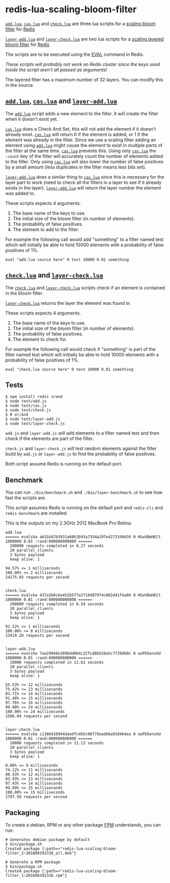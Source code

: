 
redis-lua-scaling-bloom-filter
==============================

[`add.lua`](src/add.lua), [`cas.lua`](src/cas.lua) and [`check.lua`](src/check.lua) are three lua scripts for a [scaling bloom filter](http://en.wikipedia.org/wiki/Bloom_filter#Scalable_Bloom_filters) for [Redis](http://redis.io/)

[`layer-add.lua`](src/layer-add.lua) and [`layer-check.lua`](src/layer-check.lua) are two lua scripts for a [scaling layered bloom filter](https://en.wikipedia.org/wiki/Bloom_filter#Layered_Bloom_filters) for [Redis](http://redis.io/)

The scripts are to be executed using the [EVAL](http://redis.io/commands/eval) command in Redis.

_These scripts will probably not work on Redis cluster since the keys used inside the script aren't all passed as arguments!_

The layered filter has a maximum number of 32 layers. You can modify this in the source.


[`add.lua`](src/add.lua), [`cas.lua`](src/cas.lua) and [`layer-add.lua`](src/layer-add.lua)
----------------------------------------

The [`add.lua`](src/add.lua) script adds a new element to the filter. It will create the filter when it doesn't exist yet.

[`cas.lua`](src/cas.lua) does a Check And Set, this will not add the element if it doesn't already exist.
[`cas.lua`](src/cas.lua) will return 0 if the element is added, or 1 if the element was already in the filter.
Since we use a scaling filter adding an element using [`add.lua`](src/add.lua) might cause the element
to exist in multiple parts of the filter at the same time. [`cas.lua`](src/cas.lua) prevents this.
Using only [`cas.lua`](src/cas.lua) the `:count` key of the filter will accurately count the number of elements added to the filter.
Only using [`cas.lua`](src/cas.lua) will also lower the number of false positives by a small amount (less duplicates in the filter means less bits set).

[`layer-add.lua`](src/layer-add.lua) does a similar thing to [`cas.lua`](src/cas.lua) since this is necessary for the layer part to work
(need to check all the filters in a layer to see if it already exists in the layer).
[`layer-add.lua`](src/layer-add.lua) will return the layer number the element was added to.

These scripts expects 4 arguments.

1. The base name of the keys to use.
2. The initial size of the bloom filter (in number of elements).
3. The probability of false positives.
4. The element to add to the filter.


For example the following call would add "something" to a filter named test
which will initially be able to hold 10000 elements with a probability of false positives of 1%.

`
eval "add.lua source here" 0 test 10000 0.01 something
`


[`check.lua`](src/check.lua) and [`layer-check.lua`](src/layer-check.lua)
---------------------------------

The [`check.lua`](src/check.lua) and [`layer-check.lua`](src/layer-check.lua) scripts check if an element is contained in the bloom filter.

[`layer-check.lua`](src/layer-check.lua) returns the layer the element was found in.

These scripts expects 4 arguments.

1. The base name of the keys to use.
2. The initial size of the bloom filter (in number of elements).
3. The probability of false positives.
4. The element to check for.


For example the following call would check if "something" is part of the filter named test
which will initially be able to hold 10000 elements with a probability of false positives of 1%.

`
eval "check.lua source here" 0 test 10000 0.01 something
`


Tests
-----

```
$ npm install redis srand
$ node test/add.js
$ node test/cas.js
$ node test/check.js
$ # or/and
$ node test/layer-add.js
$ node test/layer-check.js
```

`add.js` and `layer-add.js` will add elements to a filter named test and then check if the elements are part of the filter.

`check.js` and `layer-check.js` will test random elements against the filter build by `add.js` or `layer-add.js` to find the probability of false positives.

Both script assume Redis is running on the default port.


Benchmark
---------

You can run `./bin/benchmark.sh` and `./bin/layer-benchmark.sh` to see how fast the scripts are.

This script assumes Redis is running on the default port and `redis-cli` and `redis-benchmark` are installed.

This is the outputs on my 2.3GHz 2012 MacBook Pro Retina:
```
add.lua
====== evalsha ab31647b3931a68b3b93a7354a297ed273349d39 0 HSwVBmHECt 1000000 0.01 :rand:000000000000 ======
  200000 requests completed in 8.27 seconds
  20 parallel clients
  3 bytes payload
  keep alive: 1

94.57% <= 1 milliseconds
100.00% <= 2 milliseconds
24175.03 requests per second


check.lua
====== evalsha 437a3b0c6a452b5f7a1f10487974c002d41f4a04 0 HSwVBmHECt 1000000 0.01 :rand:000000000000 ======
  200000 requests completed in 8.54 seconds
  20 parallel clients
  3 bytes payload
  keep alive: 1

92.52% <= 1 milliseconds
100.00% <= 8 milliseconds
23419.20 requests per second


layer-add.lua
====== evalsha 7ae29948e3096dd064c22fcd8b628a5c77394b0c 0 ooPb5enskU 1000000 0.01 :rand:000000000000 ======
  20000 requests completed in 12.61 seconds
  20 parallel clients
  3 bytes payload
  keep alive: 1

55.53% <= 12 milliseconds
75.42% <= 13 milliseconds
83.71% <= 14 milliseconds
91.48% <= 15 milliseconds
97.76% <= 16 milliseconds
99.90% <= 24 milliseconds
100.00% <= 24 milliseconds
1586.04 requests per second


layer-check.lua
====== evalsha c1386438944daedfc4b5c06f79eadb6a83d4b4ea 0 ooPb5enskU 1000000 0.01 :rand:000000000000 ======
  20000 requests completed in 11.13 seconds
  20 parallel clients
  3 bytes payload
  keep alive: 1

0.00% <= 9 milliseconds
74.12% <= 11 milliseconds
80.43% <= 12 milliseconds
83.93% <= 13 milliseconds
97.43% <= 14 milliseconds
99.89% <= 15 milliseconds
100.00% <= 15 milliseconds
1797.59 requests per second
```

Packaging
---------

To create a debian, RPM or any other package [FPM]() understands, you can run:

```
# Generates debian package by default
$ bin/package.sh
Created package {:path=>"redis-lua-scaling-bloom-filter_1~201608192336_all.deb"}
```

```
# Generate a RPM package
$ bin/package.sh
Created package {:path=>"redis-lua-scaling-bloom-filter_1~201608192336.rpm"}
```

